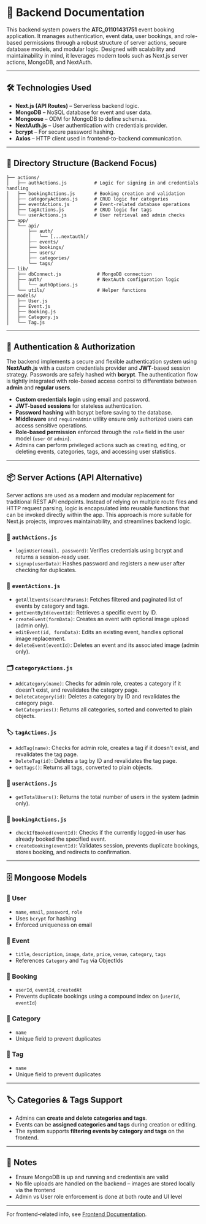# 🔧 Backend Documentation

This backend system powers the **ATC\_01101431751** event booking application. It manages authentication, event data, user bookings, and role-based permissions through a robust structure of server actions, secure database models, and modular logic. Designed with scalability and maintainability in mind, it leverages modern tools such as Next.js server actions, MongoDB, and NextAuth.

---

## 🛠️ Technologies Used

* **Next.js (API Routes)** – Serverless backend logic.
* **MongoDB** – NoSQL database for event and user data.
* **Mongoose** – ODM for MongoDB to define schemas.
* **NextAuth.js** – User authentication with credentials provider.
* **bcrypt** – For secure password hashing.
* **Axios** – HTTP client used in frontend-to-backend communication.

---

## 📁 Directory Structure (Backend Focus)

```
├── actions/
│   ├── authActions.js          # Logic for signing in and credentials handling
│   ├── bookingActions.js       # Booking creation and validation
│   ├── categoryActions.js      # CRUD logic for categories
│   ├── eventActions.js         # Event-related database operations
│   ├── tagActions.js           # CRUD logic for tags
│   └── userActions.js          # User retrieval and admin checks
├── app/
│   └── api/
│       ├── auth/
│       │   └── [...nextauth]/
│       ├── events/
│       ├── bookings/
│       ├── users/
│       ├── categories/
│       └── tags/
├── lib/
│   ├── dbConnect.js             # MongoDB connection
│   ├── auth/                    # NextAuth configuration logic
│   │   └── authOptions.js
│   └── utils/                   # Helper functions
├── models/
│   ├── User.js
│   ├── Event.js
│   ├── Booking.js
│   ├── Category.js
│   └── Tag.js
```

---

## 🔐 Authentication & Authorization

The backend implements a secure and flexible authentication system using **NextAuth.js** with a custom credentials provider and **JWT**-based session strategy. Passwords are safely hashed with **bcrypt**. The authentication flow is tightly integrated with role-based access control to differentiate between **admin** and **regular users**.

* **Custom credentials login** using email and password.
* **JWT-based sessions** for stateless authentication.
* **Password hashing** with bcrypt before saving to the database.
* **Middleware** and `requireAdmin` utility ensure only authorized users can access sensitive operations.
* **Role-based permission** enforced through the `role` field in the user model (`user` or `admin`).
* Admins can perform privileged actions such as creating, editing, or deleting events, categories, tags, and accessing user statistics.

---

## 📦 Server Actions (API Alternative)

Server actions are used as a modern and modular replacement for traditional REST API endpoints. Instead of relying on multiple route files and HTTP request parsing, logic is encapsulated into reusable functions that can be invoked directly within the app. This approach is more suitable for Next.js projects, improves maintainability, and streamlines backend logic.

### 🧾 `authActions.js`

* `loginUser(email, password)`: Verifies credentials using bcrypt and returns a session-ready user.
* `signup(userData)`: Hashes password and registers a new user after checking for duplicates.

### 🎫 `eventActions.js`

* `getAllEvents(searchParams)`: Fetches filtered and paginated list of events by category and tags.
* `getEventById(eventId)`: Retrieves a specific event by ID.
* `createEvent(formData)`: Creates an event with optional image upload (admin only).
* `editEvent(id, formData)`: Edits an existing event, handles optional image replacement.
* `deleteEvent(eventId)`: Deletes an event and its associated image (admin only).

### 🗂 `categoryActions.js`

* `AddCategory(name)`: Checks for admin role, creates a category if it doesn't exist, and revalidates the category page.
* `DeleteCategory(id)`: Deletes a category by ID and revalidates the category page.
* `GetCategories()`: Returns all categories, sorted and converted to plain objects.

### 🏷 `tagActions.js`

* `AddTag(name)`: Checks for admin role, creates a tag if it doesn't exist, and revalidates the tag page.
* `DeleteTag(id)`: Deletes a tag by ID and revalidates the tag page.
* `GetTags()`: Returns all tags, converted to plain objects.

### 👥 `userActions.js`

* `getTotalUsers()`: Returns the total number of users in the system (admin only).

### 📅 `bookingActions.js`

* `checkIfBooked(eventId)`: Checks if the currently logged-in user has already booked the specified event.
* `createBooking(eventId)`: Validates session, prevents duplicate bookings, stores booking, and redirects to confirmation.

---

## 🗄️ Mongoose Models

### 🔹 User

* `name`, `email`, `password`, `role`
* Uses `bcrypt` for hashing
* Enforced uniqueness on email

### 🔹 Event

* `title`, `description`, `image`, `date`, `price`, `venue`, `category`, `tags`
* References `Category` and `Tag` via ObjectIds

### 🔹 Booking

* `userId`, `eventId`, `createdAt`
* Prevents duplicate bookings using a compound index on (`userId`, `eventId`)

### 🔹 Category

* `name`
* Unique field to prevent duplicates

### 🔹 Tag

* `name`
* Unique field to prevent duplicates

---

## 🏷️ Categories & Tags Support

* Admins can **create and delete categories and tags**.
* Events can be **assigned categories and tags** during creation or editing.
* The system supports **filtering events by category and tags** on the frontend.

---

## 📄 Notes

* Ensure MongoDB is up and running and credentials are valid
* No file uploads are handled on the backend – images are stored locally via the frontend
* Admin vs User role enforcement is done at both route and UI level

---

For frontend-related info, see [Frontend Documentation](./README.frontend.md).
